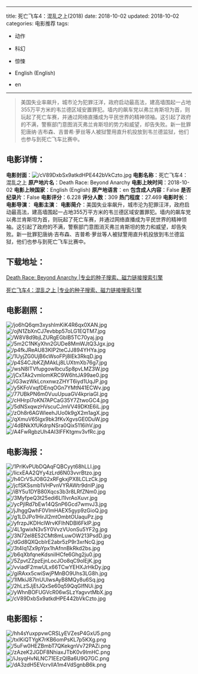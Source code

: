 
---
title: 死亡飞车4：混乱之上(2018)
date: 2018-10-02
updated: 2018-10-02
categories: 电影推荐
tags:
- 动作
- 科幻
- 惊悚

- English (English)
- en
---


> 美国失业率飙升，城市沦为犯罪汪洋，政府启动最高法，建高墙围起一占地355万平方米的韦兰德区域安置罪犯。墙内的飙车党以弗兰肯斯坦为首，则玩起了死亡车赛，并通过网络直播成为平民世界的精神领袖。这引起了政府的不满，警察部门意图消灭弗兰肯斯坦的势力和威望，却告失败。新一批罪犯唐纳·吉布森、吉普希·萝丝等人被狱警用直升机投放到韦兰德监狱，他们也参与到死亡飞车比赛中。

## **电影详情**：

**电影封面**：<img src="https://image.tmdb.org/t/p/w200/cV89DxbSx9atkdHPE442bVkCzto.jpg" alt="/cV89DxbSx9atkdHPE442bVkCzto.jpg" title="/cV89DxbSx9atkdHPE442bVkCzto.jpg">
**电影名称**：死亡飞车4：混乱之上
**原产地片名**：Death Race: Beyond Anarchy
**电影上映时间**：2018-10-02
**电影上映国家**：English (English)
**原产地语言**：en
**包含成人内容**：False
**是否纪录片**：False
**电影评分**：6.228
**评分人数**：309
**热门程度**：27.469
**电影时长**：
**电影导演**：
**电影主演**：
**电影简介**：美国失业率飙升，城市沦为犯罪汪洋，政府启动最高法，建高墙围起一占地355万平方米的韦兰德区域安置罪犯。墙内的飙车党以弗兰肯斯坦为首，则玩起了死亡车赛，并通过网络直播成为平民世界的精神领袖。这引起了政府的不满，警察部门意图消灭弗兰肯斯坦的势力和威望，却告失败。新一批罪犯唐纳·吉布森、吉普希·萝丝等人被狱警用直升机投放到韦兰德监狱，他们也参与到死亡飞车比赛中。

## **下载地址**：
[Death Race: Beyond Anarchy |专业的种子搜索、磁力链接搜索引擎](https://movie.amd794.com:2083/?search=Death%20Race%3A%20Beyond%20Anarchy&ordering=&mode=match_phrase&page_size=10&page=1)

[死亡飞车4：混乱之上 |专业的种子搜索、磁力链接搜索引擎](https://movie.amd794.com:2083/?search=%E6%AD%BB%E4%BA%A1%E9%A3%9E%E8%BD%A64%EF%BC%9A%E6%B7%B7%E4%B9%B1%E4%B9%8B%E4%B8%8A&ordering=&mode=match_phrase&page_size=10&page=1)
 

## **电影剧照**：
<img src="https://image.tmdb.org/t/p/original/jo6hQ6qm3xyshlmKiK4R6qx0XAN.jpg" alt="/jo6hQ6qm3xyshlmKiK4R6qx0XAN.jpg" title="/jo6hQ6qm3xyshlmKiK4R6qx0XAN.jpg"><img src="https://image.tmdb.org/t/p/original/ojN1ZbXnCJ7evbbp57oLG1EQTM7.jpg" alt="/ojN1ZbXnCJ7evbbp57oLG1EQTM7.jpg" title="/ojN1ZbXnCJ7evbbp57oLG1EQTM7.jpg"><img src="https://image.tmdb.org/t/p/original/W8V8d9bjLZURgEGbIB5TC70yaj.jpg" alt="/W8V8d9bjLZURgEGbIB5TC70yaj.jpg" title="/W8V8d9bjLZURgEGbIB5TC70yaj.jpg"><img src="https://image.tmdb.org/t/p/original/5m2C1NKyXhn2GUDe8MmWJtQ3Jgx.jpg" alt="/5m2C1NKyXhn2GUDe8MmWJtQ3Jgx.jpg" title="/5m2C1NKyXhn2GUDe8MmWJtQ3Jgx.jpg"><img src="https://image.tmdb.org/t/p/original/p4fkJReAU83KIP2teCJJ894YHYa.jpg" alt="/p4fkJReAU83KIP2teCJJ894YHYa.jpg" title="/p4fkJReAU83KIP2teCJJ894YHYa.jpg"><img src="https://image.tmdb.org/t/p/original/1UyjZG0UjB6cWsoFPj8lEk3RkqD.jpg" alt="/1UyjZG0UjB6cWsoFPj8lEk3RkqD.jpg" title="/1UyjZG0UjB6cWsoFPj8lEk3RkqD.jpg"><img src="https://image.tmdb.org/t/p/original/p4S4CJbKZjMAkLj8LUXtmXb76g7.jpg" alt="/p4S4CJbKZjMAkLj8LUXtmXb76g7.jpg" title="/p4S4CJbKZjMAkLj8LUXtmXb76g7.jpg"><img src="https://image.tmdb.org/t/p/original/wsN8ITVfupgowIbcuSp8pvLMZ3W.jpg" alt="/wsN8ITVfupgowIbcuSp8pvLMZ3W.jpg" title="/wsN8ITVfupgowIbcuSp8pvLMZ3W.jpg"><img src="https://image.tmdb.org/t/p/original/jCxTAk2vmIomKRC9W6htJA99ae0.jpg" alt="/jCxTAk2vmIomKRC9W6htJA99ae0.jpg" title="/jCxTAk2vmIomKRC9W6htJA99ae0.jpg"><img src="https://image.tmdb.org/t/p/original/iG3wzWkLcnxnwzZHYT6iyd1UqJP.jpg" alt="/iG3wzWkLcnxnwzZHYT6iyd1UqJP.jpg" title="/iG3wzWkLcnxnwzZHYT6iyd1UqJP.jpg"><img src="https://image.tmdb.org/t/p/original/y5KFoVxqfDEnqOGn7YMtN41ECWv.jpg" alt="/y5KFoVxqfDEnqOGn7YMtN41ECWv.jpg" title="/y5KFoVxqfDEnqOGn7YMtN41ECWv.jpg"><img src="https://image.tmdb.org/t/p/original/77UBkPN6m0VuuUpuaGV4kpriaGI.jpg" alt="/77UBkPN6m0VuuUpuaGV4kpriaGI.jpg" title="/77UBkPN6m0VuuUpuaGV4kpriaGI.jpg"><img src="https://image.tmdb.org/t/p/original/cHHrpl7oKN7APCaG35Y7ZtwoGC4.jpg" alt="/cHHrpl7oKN7APCaG35Y7ZtwoGC4.jpg" title="/cHHrpl7oKN7APCaG35Y7ZtwoGC4.jpg"><img src="https://image.tmdb.org/t/p/original/5dNSxqwzHVscuCJmVV49DKtE6iL.jpg" alt="/5dNSxqwzHVscuCJmVV49DKtE6iL.jpg" title="/5dNSxqwzHVscuCJmVV49DKtE6iL.jpg"><img src="https://image.tmdb.org/t/p/original/zOh8r6AGWleehJUo0k9gX2m1agX.jpg" alt="/zOh8r6AGWleehJUo0k9gX2m1agX.jpg" title="/zOh8r6AGWleehJUo0k9gX2m1agX.jpg"><img src="https://image.tmdb.org/t/p/original/qXmuV65Igx9bk3fKvXgvsGE0DuW.jpg" alt="/qXmuV65Igx9bk3fKvXgvsGE0DuW.jpg" title="/qXmuV65Igx9bk3fKvXgvsGE0DuW.jpg"><img src="https://image.tmdb.org/t/p/original/4dBNkXfUKdrpNSra0Qix5116ihV.jpg" alt="/4dBNkXfUKdrpNSra0Qix5116ihV.jpg" title="/4dBNkXfUKdrpNSra0Qix5116ihV.jpg"><img src="https://image.tmdb.org/t/p/original/A4FwRgbzUh4AI3lFFKtgmv3vfRc.jpg" alt="/A4FwRgbzUh4AI3lFFKtgmv3vfRc.jpg" title="/A4FwRgbzUh4AI3lFFKtgmv3vfRc.jpg">

## **电影海报**：
<img src="https://image.tmdb.org/t/p/original/1PrlKvPUbDQAqFQBCyyt68hLLl.jpg" alt="/1PrlKvPUbDQAqFQBCyyt68hLLl.jpg" title="/1PrlKvPUbDQAqFQBCyyt68hLLl.jpg"><img src="https://image.tmdb.org/t/p/original/licxEAA2QYy4zLrd6N03vvrBtzo.jpg" alt="/licxEAA2QYy4zLrd6N03vvrBtzo.jpg" title="/licxEAA2QYy4zLrd6N03vvrBtzo.jpg"><img src="https://image.tmdb.org/t/p/original/h4CrVSJO8G2xRFgkxjPX8LCLzCk.jpg" alt="/h4CrVSJO8G2xRFgkxjPX8LCLzCk.jpg" title="/h4CrVSJO8G2xRFgkxjPX8LCLzCk.jpg"><img src="https://image.tmdb.org/t/p/original/jcfSKSsmb1VHPvnVYRAWtr9dnlP.jpg" alt="/jcfSKSsmb1VHPvnVYRAWtr9dnlP.jpg" title="/jcfSKSsmb1VHPvnVYRAWtr9dnlP.jpg"><img src="https://image.tmdb.org/t/p/original/iBY5u1DYB80Xqcs3b3r8LRfZNm0.jpg" alt="/iBY5u1DYB80Xqcs3b3r8LRfZNm0.jpg" title="/iBY5u1DYB80Xqcs3b3r8LRfZNm0.jpg"><img src="https://image.tmdb.org/t/p/original/3MyfpeQ3t25edi6Ll1IvrAoXuvr.jpg" alt="/3MyfpeQ3t25edi6Ll1IvrAoXuvr.jpg" title="/3MyfpeQ3t25edi6Ll1IvrAoXuvr.jpg"><img src="https://image.tmdb.org/t/p/original/ycPjIRd7bEw14QSnP6Gcd7wmvJ3.jpg" alt="/ycPjIRd7bEw14QSnP6Gcd7wmvJ3.jpg" title="/ycPjIRd7bEw14QSnP6Gcd7wmvJ3.jpg"><img src="https://image.tmdb.org/t/p/original/jJhggQwhF0VlmHAEX5gyp9zGioQ.jpg" alt="/jJhggQwhF0VlmHAEX5gyp9zGioQ.jpg" title="/jJhggQwhF0VlmHAEX5gyp9zGioQ.jpg"><img src="https://image.tmdb.org/t/p/original/g1LDJPo1HirJl2mtOmbtOUaquPz.jpg" alt="/g1LDJPo1HirJl2mtOmbtOUaquPz.jpg" title="/g1LDJPo1HirJl2mtOmbtOUaquPz.jpg"><img src="https://image.tmdb.org/t/p/original/yfrzpJKDHclWrvKFlhNDBl6FklP.jpg" alt="/yfrzpJKDHclWrvKFlhNDBl6FklP.jpg" title="/yfrzpJKDHclWrvKFlhNDBl6FklP.jpg"><img src="https://image.tmdb.org/t/p/original/4L1gwixN3v5Y0VvzVUonSu5YF2g.jpg" alt="/4L1gwixN3v5Y0VvzVUonSu5YF2g.jpg" title="/4L1gwixN3v5Y0VvzVUonSu5YF2g.jpg"><img src="https://image.tmdb.org/t/p/original/3N72el8E52CMt8mLuwOW213PsdD.jpg" alt="/3N72el8E52CMt8mLuwOW213PsdD.jpg" title="/3N72el8E52CMt8mLuwOW213PsdD.jpg"><img src="https://image.tmdb.org/t/p/original/dGd8QXQcbIrE2abr5zP9r3xrNcQ.jpg" alt="/dGd8QXQcbIrE2abr5zP9r3xrNcQ.jpg" title="/dGd8QXQcbIrE2abr5zP9r3xrNcQ.jpg"><img src="https://image.tmdb.org/t/p/original/3t4Iq1Zx9pYpx1hAfnnBkRkd2bs.jpg" alt="/3t4Iq1Zx9pYpx1hAfnnBkRkd2bs.jpg" title="/3t4Iq1Zx9pYpx1hAfnnBkRkd2bs.jpg"><img src="https://image.tmdb.org/t/p/original/b6qXbfqneKdsniIHCfe6Ghg2ju0.jpg" alt="/b6qXbfqneKdsniIHCfe6Ghg2ju0.jpg" title="/b6qXbfqneKdsniIHCfe6Ghg2ju0.jpg"><img src="https://image.tmdb.org/t/p/original/5ZpvtZZpzEjnLocJOo8qC9olEjK.jpg" alt="/5ZpvtZZpzEjnLocJOo8qC9olEjK.jpg" title="/5ZpvtZZpzEjnLocJOo8qC9olEjK.jpg"><img src="https://image.tmdb.org/t/p/original/vviadF2mwULx66TCwYEHXJrHkDy.jpg" alt="/vviadF2mwULx66TCwYEHXJrHkDy.jpg" title="/vviadF2mwULx66TCwYEHXJrHkDy.jpg"><img src="https://image.tmdb.org/t/p/original/giRAxx5cwiSwjPMnBO9Uhs3LG8h.jpg" alt="/giRAxx5cwiSwjPMnBO9Uhs3LG8h.jpg" title="/giRAxx5cwiSwjPMnBO9Uhs3LG8h.jpg"><img src="https://image.tmdb.org/t/p/original/1lMkiJ87lnUUlwsAyB8MQy8u6Sq.jpg" alt="/1lMkiJ87lnUUlwsAyB8MQy8u6Sq.jpg" title="/1lMkiJ87lnUUlwsAyB8MQy8u6Sq.jpg"><img src="https://image.tmdb.org/t/p/original/2hLzSJjEtJQxSe60q59QqGIfNUi.jpg" alt="/2hLzSJjEtJQxSe60q59QqGIfNUi.jpg" title="/2hLzSJjEtJQxSe60q59QqGIfNUi.jpg"><img src="https://image.tmdb.org/t/p/original/yWhnBOFUGVcR06wSLzYagvvtMbX.jpg" alt="/yWhnBOFUGVcR06wSLzYagvvtMbX.jpg" title="/yWhnBOFUGVcR06wSLzYagvvtMbX.jpg"><img src="https://image.tmdb.org/t/p/original/cV89DxbSx9atkdHPE442bVkCzto.jpg" alt="/cV89DxbSx9atkdHPE442bVkCzto.jpg" title="/cV89DxbSx9atkdHPE442bVkCzto.jpg">

## **电影图标**：
<img src="https://image.tmdb.org/t/p/original/hh4sYuxppvwCRSLyEVZesP4GxU5.png" alt="/hh4sYuxppvwCRSLyEVZesP4GxU5.png" title="/hh4sYuxppvwCRSLyEVZesP4GxU5.png"><img src="https://image.tmdb.org/t/p/original/txIKiQTYgK7rKB6omPsKL7p5KXg.png" alt="/txIKiQTYgK7rKB6omPsKL7p5KXg.png" title="/txIKiQTYgK7rKB6omPsKL7p5KXg.png"><img src="https://image.tmdb.org/t/p/original/5uFw0HEZBmbT7QKekgnVv72PAZi.png" alt="/5uFw0HEZBmbT7QKekgnVv72PAZi.png" title="/5uFw0HEZBmbT7QKekgnVv72PAZi.png"><img src="https://image.tmdb.org/t/p/original/zAzeK2JGDF8NhiaxJTbK0v9ImHC.png" alt="/zAzeK2JGDF8NhiaxJTbK0v9ImHC.png" title="/zAzeK2JGDF8NhiaxJTbK0v9ImHC.png"><img src="https://image.tmdb.org/t/p/original/iJsyqHvNLNC71EEzQlBa6U9Q7GC.png" alt="/iJsyqHvNLNC71EEzQlBa6U9Q7GC.png" title="/iJsyqHvNLNC71EEzQlBa6U9Q7GC.png"><img src="https://image.tmdb.org/t/p/original/dA3zdH5EVcrvllA1m4VdSgnbB6k.png" alt="/dA3zdH5EVcrvllA1m4VdSgnbB6k.png" title="/dA3zdH5EVcrvllA1m4VdSgnbB6k.png">
